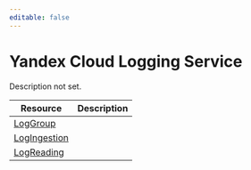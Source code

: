 ```yaml
---
editable: false
---
```


# Yandex Cloud Logging Service
Description not set.

Resource | Description
--- | ---
[LogGroup](LogGroup/index.md) | 
[LogIngestion](LogIngestion/index.md) | 
[LogReading](LogReading/index.md) | 